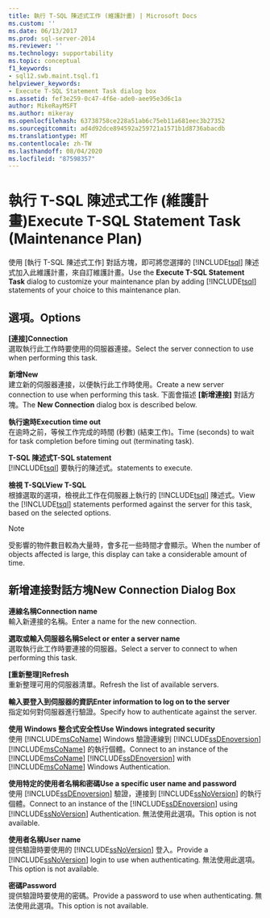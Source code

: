 ```yaml
---
title: 執行 T-SQL 陳述式工作 (維護計畫) | Microsoft Docs
ms.custom: ''
ms.date: 06/13/2017
ms.prod: sql-server-2014
ms.reviewer: ''
ms.technology: supportability
ms.topic: conceptual
f1_keywords:
- sql12.swb.maint.tsql.f1
helpviewer_keywords:
- Execute T-SQL Statement Task dialog box
ms.assetid: fef3e259-0c47-4f6e-ade0-aee95e3d6c1a
author: MikeRayMSFT
ms.author: mikeray
ms.openlocfilehash: 63738758ce228a51ab6c75eb11a681eec3b27352
ms.sourcegitcommit: ad4d92dce894592a259721a1571b1d8736abacdb
ms.translationtype: MT
ms.contentlocale: zh-TW
ms.lasthandoff: 08/04/2020
ms.locfileid: "87598357"
---
```

# <a name="execute-t-sql-statement-task-maintenance-plan"></a><span data-ttu-id="0420f-102">執行 T-SQL 陳述式工作 (維護計畫)</span><span class="sxs-lookup"><span data-stu-id="0420f-102">Execute T-SQL Statement Task (Maintenance Plan)</span></span>
  <span data-ttu-id="0420f-103">使用 [執行 T-SQL 陳述式工作]  對話方塊，即可將您選擇的 [!INCLUDE[tsql](../../includes/tsql-md.md)] 陳述式加入此維護計畫，來自訂維護計畫。</span><span class="sxs-lookup"><span data-stu-id="0420f-103">Use the **Execute T-SQL Statement Task** dialog to customize your maintenance plan by adding [!INCLUDE[tsql](../../includes/tsql-md.md)] statements of your choice to this maintenance plan.</span></span>  
  
## <a name="options"></a><span data-ttu-id="0420f-104">選項。</span><span class="sxs-lookup"><span data-stu-id="0420f-104">Options</span></span>  
 <span data-ttu-id="0420f-105">**[連接]**</span><span class="sxs-lookup"><span data-stu-id="0420f-105">**Connection**</span></span>  
 <span data-ttu-id="0420f-106">選取執行此工作時要使用的伺服器連接。</span><span class="sxs-lookup"><span data-stu-id="0420f-106">Select the server connection to use when performing this task.</span></span>  
  
 <span data-ttu-id="0420f-107">**新增**</span><span class="sxs-lookup"><span data-stu-id="0420f-107">**New**</span></span>  
 <span data-ttu-id="0420f-108">建立新的伺服器連接，以便執行此工作時使用。</span><span class="sxs-lookup"><span data-stu-id="0420f-108">Create a new server connection to use when performing this task.</span></span> <span data-ttu-id="0420f-109">下面會描述 **[新增連接]** 對話方塊。</span><span class="sxs-lookup"><span data-stu-id="0420f-109">The **New Connection** dialog box is described below.</span></span>  
  
 <span data-ttu-id="0420f-110">**執行逾時**</span><span class="sxs-lookup"><span data-stu-id="0420f-110">**Execution time out**</span></span>  
 <span data-ttu-id="0420f-111">在逾時之前，等候工作完成的時間 (秒數) (結束工作)。</span><span class="sxs-lookup"><span data-stu-id="0420f-111">Time (seconds) to wait for task completion before timing out (terminating task).</span></span>  
  
 <span data-ttu-id="0420f-112">**T-SQL 陳述式**</span><span class="sxs-lookup"><span data-stu-id="0420f-112">**T-SQL statement**</span></span>  
 [!INCLUDE[tsql](../../includes/tsql-md.md)] <span data-ttu-id="0420f-113">要執行的陳述式。</span><span class="sxs-lookup"><span data-stu-id="0420f-113">statements to execute.</span></span>  
  
 <span data-ttu-id="0420f-114">**檢視 T-SQL**</span><span class="sxs-lookup"><span data-stu-id="0420f-114">**View T-SQL**</span></span>  
 <span data-ttu-id="0420f-115">根據選取的選項，檢視此工作在伺服器上執行的 [!INCLUDE[tsql](../../includes/tsql-md.md)] 陳述式。</span><span class="sxs-lookup"><span data-stu-id="0420f-115">View the [!INCLUDE[tsql](../../includes/tsql-md.md)] statements performed against the server for this task, based on the selected options.</span></span>  
  
> [!NOTE]  
>  <span data-ttu-id="0420f-116">受影響的物件數目較為大量時，會多花一些時間才會顯示。</span><span class="sxs-lookup"><span data-stu-id="0420f-116">When the number of objects affected is large, this display can take a considerable amount of time.</span></span>  
  
## <a name="new-connection-dialog-box"></a><span data-ttu-id="0420f-117">新增連接對話方塊</span><span class="sxs-lookup"><span data-stu-id="0420f-117">New Connection Dialog Box</span></span>  
 <span data-ttu-id="0420f-118">**連線名稱**</span><span class="sxs-lookup"><span data-stu-id="0420f-118">**Connection name**</span></span>  
 <span data-ttu-id="0420f-119">輸入新連接的名稱。</span><span class="sxs-lookup"><span data-stu-id="0420f-119">Enter a name for the new connection.</span></span>  
  
 <span data-ttu-id="0420f-120">**選取或輸入伺服器名稱**</span><span class="sxs-lookup"><span data-stu-id="0420f-120">**Select or enter a server name**</span></span>  
 <span data-ttu-id="0420f-121">選取執行此工作時要連接的伺服器。</span><span class="sxs-lookup"><span data-stu-id="0420f-121">Select a server to connect to when performing this task.</span></span>  
  
 <span data-ttu-id="0420f-122">**[重新整理]**</span><span class="sxs-lookup"><span data-stu-id="0420f-122">**Refresh**</span></span>  
 <span data-ttu-id="0420f-123">重新整理可用的伺服器清單。</span><span class="sxs-lookup"><span data-stu-id="0420f-123">Refresh the list of available servers.</span></span>  
  
 <span data-ttu-id="0420f-124">**輸入要登入到伺服器的資訊**</span><span class="sxs-lookup"><span data-stu-id="0420f-124">**Enter information to log on to the server**</span></span>  
 <span data-ttu-id="0420f-125">指定如何對伺服器進行驗證。</span><span class="sxs-lookup"><span data-stu-id="0420f-125">Specify how to authenticate against the server.</span></span>  
  
 <span data-ttu-id="0420f-126">**使用 Windows 整合式安全性**</span><span class="sxs-lookup"><span data-stu-id="0420f-126">**Use Windows integrated security**</span></span>  
 <span data-ttu-id="0420f-127">使用 [!INCLUDE[msCoName](../../includes/msconame-md.md)] Windows 驗證連線到 [!INCLUDE[ssDEnoversion](../../includes/ssdenoversion-md.md)] [!INCLUDE[msCoName](../../includes/msconame-md.md)] 的執行個體。</span><span class="sxs-lookup"><span data-stu-id="0420f-127">Connect to an instance of the [!INCLUDE[msCoName](../../includes/msconame-md.md)] [!INCLUDE[ssDEnoversion](../../includes/ssdenoversion-md.md)] with [!INCLUDE[msCoName](../../includes/msconame-md.md)] Windows Authentication.</span></span>  
  
 <span data-ttu-id="0420f-128">**使用特定的使用者名稱和密碼**</span><span class="sxs-lookup"><span data-stu-id="0420f-128">**Use a specific user name and password**</span></span>  
 <span data-ttu-id="0420f-129">使用 [!INCLUDE[ssDEnoversion](../../includes/ssdenoversion-md.md)] 驗證，連接到 [!INCLUDE[ssNoVersion](../../includes/ssnoversion-md.md)] 的執行個體。</span><span class="sxs-lookup"><span data-stu-id="0420f-129">Connect to an instance of the [!INCLUDE[ssDEnoversion](../../includes/ssdenoversion-md.md)] using [!INCLUDE[ssNoVersion](../../includes/ssnoversion-md.md)] Authentication.</span></span> <span data-ttu-id="0420f-130">無法使用此選項。</span><span class="sxs-lookup"><span data-stu-id="0420f-130">This option is not available.</span></span>  
  
 <span data-ttu-id="0420f-131">**使用者名稱**</span><span class="sxs-lookup"><span data-stu-id="0420f-131">**User name**</span></span>  
 <span data-ttu-id="0420f-132">提供驗證時要使用的 [!INCLUDE[ssNoVersion](../../includes/ssnoversion-md.md)] 登入。</span><span class="sxs-lookup"><span data-stu-id="0420f-132">Provide a [!INCLUDE[ssNoVersion](../../includes/ssnoversion-md.md)] login to use when authenticating.</span></span> <span data-ttu-id="0420f-133">無法使用此選項。</span><span class="sxs-lookup"><span data-stu-id="0420f-133">This option is not available.</span></span>  
  
 <span data-ttu-id="0420f-134">**密碼**</span><span class="sxs-lookup"><span data-stu-id="0420f-134">**Password**</span></span>  
 <span data-ttu-id="0420f-135">提供驗證時要使用的密碼。</span><span class="sxs-lookup"><span data-stu-id="0420f-135">Provide a password to use when authenticating.</span></span> <span data-ttu-id="0420f-136">無法使用此選項。</span><span class="sxs-lookup"><span data-stu-id="0420f-136">This option is not available.</span></span>  
  
  
